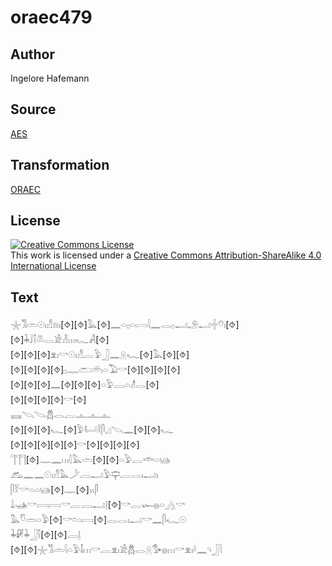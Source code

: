 # oraec479

## Author

Ingelore Hafemann

## Source

[AES](https://github.com/simondschweitzer/aes)

## Transformation

[ORAEC](https://oraec.github.io/)

## License

<a rel="license" href="http://creativecommons.org/licenses/by-sa/4.0/"><img alt="Creative Commons License" style="border-width:0" src="https://i.creativecommons.org/l/by-sa/4.0/88x31.png" /></a><br />This work is licensed under a <a rel="license" href="http://creativecommons.org/licenses/by-sa/4.0/">Creative Commons Attribution-ShareAlike 4.0 International License</a>

## Text

𓇼𓀢𓏛𓇳𓏤𓀭𓁶𓏤[⯑][⯑]𓅓[⯑]𓈖𓏏𓊪𓏏𓇯𓇋𓈖𓂋𓊪𓂝𓄂𓂝𓏶𓄣𓏤[⯑][⯑]𓇓𓄙𓌐𓌨𓂋𓀀𓁐𓏥𓆑𓀻[⯑]<br>
[⯑][⯑][⯑]𓁷𓏤𓎡𓇳𓏤𓀭𓐛𓅱𓃀𓈖𓇶𓆑[⯑]𓅓[⯑][⯑]<br>
[⯑][⯑][⯑][⯑]𓊪𓊃𓂧𓄦𓏏𓅐𓎡[⯑][⯑][⯑][⯑]<br>
[⯑][⯑][⯑]𓈖[⯑][⯑][⯑]𓏏𓅱𓐙𓏏𓁦𓂋[⯑]<br>
[⯑][⯑][⯑][⯑]𓎡[⯑]<br>
𓈘𓌫𓌫𓆣𓂋𓐛𓊵𓊵𓊵<br>
[⯑][⯑][⯑]𓆑[⯑]𓅱𓂡𓎛𓋴𓈎𓌫𓈖[⯑][⯑]𓆑<br>
[⯑][⯑][⯑][⯑][⯑]𓎡[⯑][⯑][⯑][⯑]<br>
𓊹𓊹𓊹[⯑]𓊃𓈖𓏥𓇛𓅓𓏛[⯑][⯑]𓏏𓅱𓐛𓎣𓏏𓊞<br>
𓃹𓈖𓈖𓇳𓏤𓀭𓅓𓌳𓐙𓂝𓅱𓊡𓐛𓂋𓏤𓂝𓏤<br>
𓋴𓎝𓎡𓏏𓏏𓊞[⯑]𓊃[⯑]𓏭𓋴<br>
𓍑𓊛𓎡𓇯𓇯𓎡𓐛𓐙𓂝𓊤[⯑]𓎡𓐛𓆱𓐍𓏏𓂻𓎡<br>
𓅓𓎸𓏛𓏏𓅱[⯑]𓎡𓏌𓏏𓇯[⯑]𓂋𓂋𓏤𓂝𓎡𓈖𓋴𓆑𓇳<br>
𓇓𓏞𓇓𓃀𓌐[⯑][⯑]𓐙𓊤<br>
[⯑][⯑]𓇼𓀢𓏛𓇋𓏏𓅱𓄤𓏥𓎡𓐛𓁷𓏤𓀀𓆣𓂋𓇶𓅜𓐍𓏥𓎡𓁷𓏤𓍲𓈖𓄹𓃀𓇋<br>
